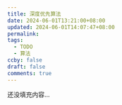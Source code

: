 ```yaml
---
title: 深度优先算法
date: 2024-06-01T13:21:00+08:00
updated: 2024-06-01T14:07:47+08:00
permalink: 
tags:
  - TODO
  - 算法
ccby: false
draft: false
comments: true
---
```

还没填充内容...